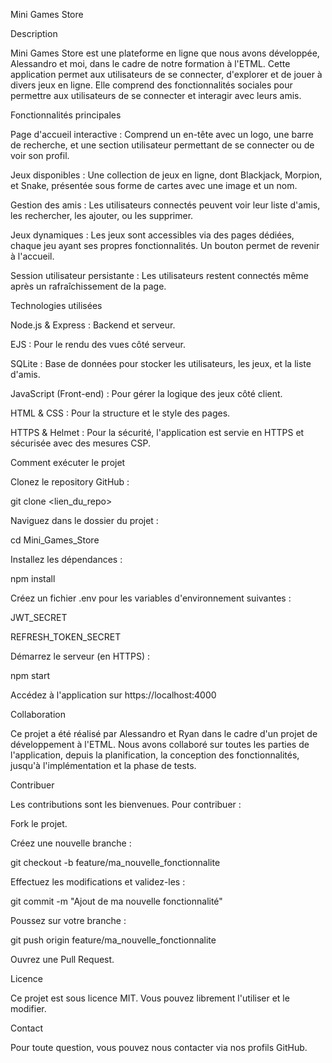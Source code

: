 Mini Games Store

Description

Mini Games Store est une plateforme en ligne que nous avons développée, Alessandro et moi, dans le cadre de notre formation à l'ETML. Cette application permet aux utilisateurs de se connecter, d'explorer et de jouer à divers jeux en ligne. Elle comprend des fonctionnalités sociales pour permettre aux utilisateurs de se connecter et interagir avec leurs amis.

Fonctionnalités principales

Page d'accueil interactive : Comprend un en-tête avec un logo, une barre de recherche, et une section utilisateur permettant de se connecter ou de voir son profil.

Jeux disponibles : Une collection de jeux en ligne, dont Blackjack, Morpion, et Snake, présentée sous forme de cartes avec une image et un nom.

Gestion des amis : Les utilisateurs connectés peuvent voir leur liste d'amis, les rechercher, les ajouter, ou les supprimer.

Jeux dynamiques : Les jeux sont accessibles via des pages dédiées, chaque jeu ayant ses propres fonctionnalités. Un bouton permet de revenir à l'accueil.

Session utilisateur persistante : Les utilisateurs restent connectés même après un rafraîchissement de la page.

Technologies utilisées

Node.js & Express : Backend et serveur.

EJS : Pour le rendu des vues côté serveur.

SQLite : Base de données pour stocker les utilisateurs, les jeux, et la liste d'amis.

JavaScript (Front-end) : Pour gérer la logique des jeux côté client.

HTML & CSS : Pour la structure et le style des pages.

HTTPS & Helmet : Pour la sécurité, l'application est servie en HTTPS et sécurisée avec des mesures CSP.

Comment exécuter le projet

Clonez le repository GitHub :

git clone <lien_du_repo>

Naviguez dans le dossier du projet :

cd Mini_Games_Store

Installez les dépendances :

npm install

Créez un fichier .env pour les variables d'environnement suivantes :

JWT_SECRET

REFRESH_TOKEN_SECRET

Démarrez le serveur (en HTTPS) :

npm start

Accédez à l'application sur https://localhost:4000

Collaboration

Ce projet a été réalisé par Alessandro et Ryan dans le cadre d'un projet de développement à l'ETML. Nous avons collaboré sur toutes les parties de l'application, depuis la planification, la conception des fonctionnalités, jusqu'à l'implémentation et la phase de tests.

Contribuer

Les contributions sont les bienvenues. Pour contribuer :

Fork le projet.

Créez une nouvelle branche :

git checkout -b feature/ma_nouvelle_fonctionnalite

Effectuez les modifications et validez-les :

git commit -m "Ajout de ma nouvelle fonctionnalité"

Poussez sur votre branche :

git push origin feature/ma_nouvelle_fonctionnalite

Ouvrez une Pull Request.

Licence

Ce projet est sous licence MIT. Vous pouvez librement l'utiliser et le modifier.

Contact

Pour toute question, vous pouvez nous contacter via nos profils GitHub.